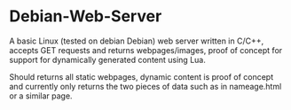 # Debian-Web-Server
A basic Linux (tested on debian Debian) web server written in C/C++, accepts GET requests and returns webpages/images, proof of concept for support for dynamically generated content using Lua. 

Should returns all static webpages, dynamic content is proof of concept and currently only returns the two pieces of data such as in nameage.html or a similar page.
